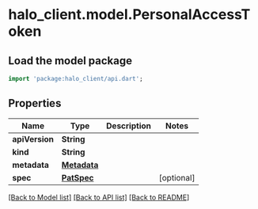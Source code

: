 # halo_client.model.PersonalAccessToken

## Load the model package
```dart
import 'package:halo_client/api.dart';
```

## Properties
Name | Type | Description | Notes
------------ | ------------- | ------------- | -------------
**apiVersion** | **String** |  | 
**kind** | **String** |  | 
**metadata** | [**Metadata**](Metadata.md) |  | 
**spec** | [**PatSpec**](PatSpec.md) |  | [optional] 

[[Back to Model list]](../README.md#documentation-for-models) [[Back to API list]](../README.md#documentation-for-api-endpoints) [[Back to README]](../README.md)


